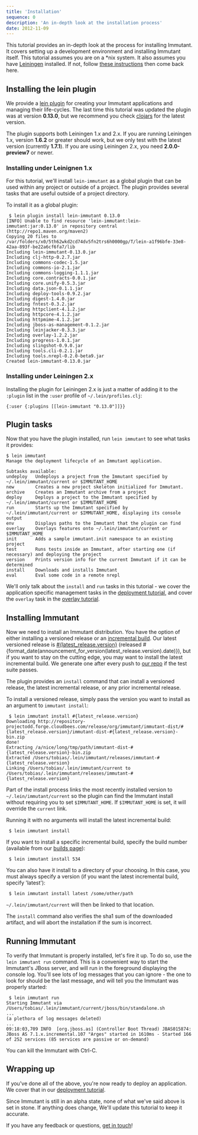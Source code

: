 ```yaml
---
title: 'Installation'
sequence: 0
description: 'An in-depth look at the installation process'
date: 2012-11-09
---
```


This tutorial provides an in-depth look at the process for installing Immutant.
It covers setting up a development environment and installing
Immutant itself. This tutorial assumes you are on a *nix system. It also assumes you have 
[Leiningen] installed. If not, follow [these instructions] then come back here.

## Installing the lein plugin

We provide a [lein plugin] for creating your Immutant applications and 
managing their life-cycles. The last time this tutorial was updated the plugin was
at version **0.13.0**, but we recommend you check [clojars] for the latest version.

The plugin supports both Leiningen 1.x and 2.x. If you are running Leiningen 1.x, version
**1.6.2** or greater should work, but we only test with the latest version (currently **1.7.1**).
If you are using Leiningen 2.x, you need **2.0.0-preview7** or newer.

### Installing under Leinignen 1.x

For this tutorial, we'll install `lein-immutant` as a global plugin that can be used within
any project or outside of a project. The plugin provides several tasks that are useful outside
of a project directory.

To install it as a global plugin:

     $ lein plugin install lein-immutant 0.13.0
    [INFO] Unable to find resource 'lein-immutant:lein-immutant:jar:0.13.0' in repository central (http://repo1.maven.org/maven2)
    Copying 20 files to /var/folders/x0/5th62wkd2cd74dv5fn2trs6h0000gp/T/lein-a1f96bfe-33e8-42aa-893f-be22a6cf6fa7/lib
    Including lein-immutant-0.13.0.jar
    Including clj-http-0.2.7.jar
    Including commons-codec-1.5.jar
    Including commons-io-2.1.jar
    Including commons-logging-1.1.1.jar
    Including core.contracts-0.0.1.jar
    Including core.unify-0.5.3.jar
    Including data.json-0.1.1.jar
    Including deploy-tools-0.9.2.jar
    Including digest-1.4.0.jar
    Including fntest-0.3.2.jar
    Including httpclient-4.1.2.jar
    Including httpcore-4.1.2.jar
    Including httpmime-4.1.2.jar
    Including jboss-as-management-0.1.2.jar
    Including leinjacker-0.3.3.jar
    Including overlay-1.2.2.jar
    Including progress-1.0.1.jar
    Including slingshot-0.9.0.jar
    Including tools.cli-0.2.1.jar
    Including tools.nrepl-0.2.0-beta9.jar
    Created lein-immutant-0.13.0.jar

### Installing under Leiningen 2.x

Installing the plugin for Leiningen 2.x is just a matter of adding it to the
`:plugin` list in the `:user` profile of `~/.lein/profiles.clj`:

    {:user {:plugins [[lein-immutant "0.13.0"]]}}
    

## Plugin tasks

Now that you have the plugin installed, run `lein immutant` to see what tasks it provides:

    $ lein immutant
    Manage the deployment lifecycle of an Immutant application.
    
    Subtasks available:
    undeploy   Undeploys a project from the Immutant specified by ~/.lein/immutant/current or $IMMUTANT_HOME
    new        Creates a new project skeleton initialized for Immutant.
    archive    Creates an Immutant archive from a project
    deploy     Deploys a project to the Immutant specified by ~/.lein/immutant/current or $IMMUTANT_HOME
    run        Starts up the Immutant specified by ~/.lein/immutant/current or $IMMUTANT_HOME, displaying its console output
    env        Displays paths to the Immutant that the plugin can find
    overlay    Overlays features onto ~/.lein/immutant/current or $IMMUTANT_HOME
    init       Adds a sample immutant.init namespace to an existing project
    test       Runs tests inside an Immutant, after starting one (if necessary) and deploying the project
    version    Prints version info for the current Immutant if it can be determined
    install    Downloads and installs Immutant
    eval       Eval some code in a remote nrepl

We'll only talk about the `install` and `run` tasks in this tutorial -
we cover the application specific management tasks in the [deployment tutorial], 
and cover the `overlay` task in the [overlay tutorial].

## Installing Immutant

Now we need to install an Immutant distribution. You have the option of either 
installing a versioned release or an [incremental build]. Our latest versioned release
is [#{latest_release.version}](#{announcement_for_version(latest_release.version)})
(released #{format_date(announcement_for_version(latest_release.version).date)}), but if
you want to stay on the cutting edge, you may want to install the latest incremental
build. We generate one after every push to [our repo] if the test suite passes.

The plugin provides an `install` command that can install a versioned release,
the latest incremental release, or any prior incremental release.

To install a versioned release, simply pass the version you want to install
as an argument to `immutant install`:

     $ lein immutant install #{latest_release.version}
    Downloading http://repository-projectodd.forge.cloudbees.com/release/org/immutant/immutant-dist/#{latest_release.version}/immutant-dist-#{latest_release.version}-bin.zip
    done!                                                                           
    Extracting /a/nice/long/tmp/path/immutant-dist-#{latest_release.version}-bin.zip
    Extracted /Users/tobias/.lein/immutant/releases/immutant-#{latest_release.version}
    Linking /Users/tobias/.lein/immutant/current to /Users/tobias/.lein/immutant/releases/immutant-#{latest_release.version}

Part of the install process links the most recently installed version to 
`~/.lein/immutant/current` so the plugin can find the Immutant install without
requiring you to set `$IMMUTANT_HOME`. If `$IMMUTANT_HOME` is set, it will
override the `current` link. 

Running it with no arguments will install the latest incremental build:

     $ lein immutant install 
     
If you want to install a specific incremental build, specify the build number
(available from our [builds page][incremental build]):

     $ lein immutant install 534
    
You can also have it install to a directory of your choosing. In this case, you must
always specify a version (if you want the latest incremental build, specify 
'latest'):

     $ lein immutant install latest /some/other/path
    
`~/.lein/immutant/current` will then be linked to that location.

The `install` command also verifies the sha1 sum of the downloaded artifact, and
will abort the installation if the sum is incorrect.

## Running Immutant

To verify that Immutant is properly installed, let's fire it up. To do so, 
use the `lein immutant run` command. This is a convenient way to start the Immutant's 
JBoss server, and will run in the foreground displaying the console log. 
You'll see lots of log messages that you can ignore - the
one to look for should be the last message, and will tell you the Immutant was properly
started:

     $ lein immutant run
    Starting Immutant via /Users/tobias/.lein/immutant/current/jboss/bin/standalone.sh
    ...
    (a plethora of log messages deleted)
    ...
    09:18:03,709 INFO  [org.jboss.as] (Controller Boot Thread) JBAS015874: JBoss AS 7.1.x.incremental.107 "Arges" started in 1610ms - Started 166 of 252 services (85 services are passive or on-demand)
    
You can kill the Immutant with Ctrl-C.

## Wrapping up

If you've done all of the above, you're now ready to deploy an application. We
cover that in our [deployment tutorial]. 

Since Immutant is still in an alpha state, none of what we've
said above is set in stone. If anything does change, We'll update this tutorial
to keep it accurate. 

If you have any feedback or questions, [get in touch]! 

[Leiningen]: https://github.com/technomancy/leiningen
[these instructions]: https://github.com/technomancy/leiningen#readme
[lein plugin]: https://github.com/immutant/lein-immutant/
[clojars]: http://clojars.org/lein-immutant
[incremental build]: /builds
[our repo]: https://github.com/immutant/immutant
[latest incremental build]: http://immutant.org/builds/immutant-dist-bin.zip
[deployment tutorial]: ../deploying/
[overlay tutorial]: ../overlay/
[get in touch]: /community

